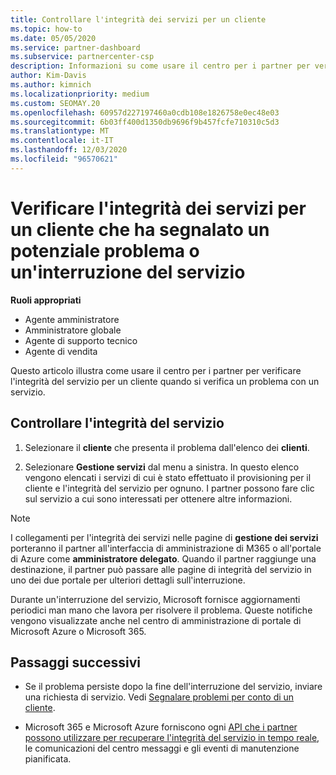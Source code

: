 ```yaml
---
title: Controllare l'integrità dei servizi per un cliente
ms.topic: how-to
ms.date: 05/05/2020
ms.service: partner-dashboard
ms.subservice: partnercenter-csp
description: Informazioni su come usare il centro per i partner per verificare l'integrità dei servizi per un cliente quando si verifica un problema con un servizio.
author: Kim-Davis
ms.author: kimnich
ms.localizationpriority: medium
ms.custom: SEOMAY.20
ms.openlocfilehash: 60957d227197460a0cdb108e1826758e0ec48e03
ms.sourcegitcommit: 6b03ff400d1350db9696f9b457fcfe710310c5d3
ms.translationtype: MT
ms.contentlocale: it-IT
ms.lasthandoff: 12/03/2020
ms.locfileid: "96570621"
---
```

# <a name="check-service-health-for-a-customer-reporting-a-potential-service-problem-or-outage"></a>Verificare l'integrità dei servizi per un cliente che ha segnalato un potenziale problema o un'interruzione del servizio

**Ruoli appropriati**

- Agente amministratore
- Amministratore globale
- Agente di supporto tecnico
- Agente di vendita

Questo articolo illustra come usare il centro per i partner per verificare l'integrità del servizio per un cliente quando si verifica un problema con un servizio. 

## <a name="check-service-health"></a>Controllare l'integrità del servizio

1. Selezionare il **cliente** che presenta il problema dall'elenco dei **clienti**.

2. Selezionare **Gestione servizi** dal menu a sinistra. In questo elenco vengono elencati i servizi di cui è stato effettuato il provisioning per il cliente e l'integrità del servizio per ognuno. I partner possono fare clic sul servizio a cui sono interessati per ottenere altre informazioni. 

>[!NOTE] 
> I collegamenti per l'integrità dei servizi nelle pagine di **gestione dei servizi** porteranno il partner all'interfaccia di amministrazione di M365 o all'portale di Azure come **amministratore delegato**. Quando il partner raggiunge una destinazione, il partner può passare alle pagine di integrità del servizio in uno dei due portale per ulteriori dettagli sull'interruzione.
 
Durante un'interruzione del servizio, Microsoft fornisce aggiornamenti periodici man mano che lavora per risolvere il problema. Queste notifiche vengono visualizzate anche nel centro di amministrazione di portale di Microsoft Azure o Microsoft 365.

## <a name="next-steps"></a>Passaggi successivi 

- Se il problema persiste dopo la fine dell'interruzione del servizio, inviare una richiesta di servizio. Vedi [Segnalare problemi per conto di un cliente](report-problems-on-behalf-of-a-customer.md).

- Microsoft 365 e Microsoft Azure forniscono ogni [API che i partner possono utilizzare per recuperare l'integrità del servizio in tempo reale](get-automated-service-notifications-with-our-apis.md), le comunicazioni del centro messaggi e gli eventi di manutenzione pianificata.

 

